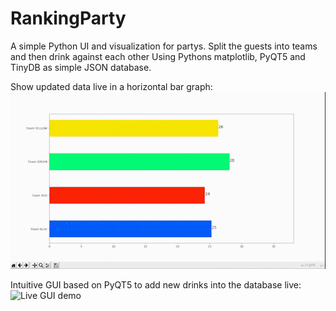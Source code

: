 # RankingParty
A simple Python UI and visualization for partys. Split the guests into teams and then drink against each other
Using Pythons matplotlib, PyQT5 and TinyDB as simple JSON database.

Show updated data live in a horizontal bar graph:
![Live bar update demo](demo/demo01.gif)

Intuitive GUI based on PyQT5 to add new drinks into the database live:
![Live GUI demo](demo/demo02.gif)
